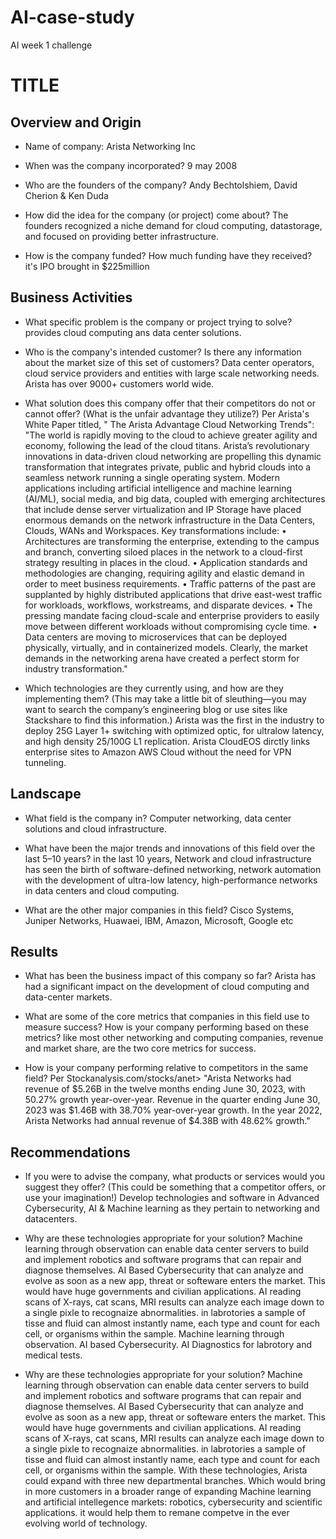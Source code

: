 # AI-case-study
AI week 1 challenge
# TITLE

## Overview and Origin

* Name of company:
Arista Networking Inc

* When was the company incorporated?
9 may 2008

* Who are the founders of the company?
Andy Bechtolshiem, David Cherion & Ken Duda

* How did the idea for the company (or project) come about?
The founders recognized a niche demand for cloud computing, datastorage, and focused on providing better infrastructure.

* How is the company funded? How much funding have they received?
it's IPO brought in $225million

## Business Activities

* What specific problem is the company or project trying to solve?
provides cloud computing ans data center solutions.

* Who is the company's intended customer? Is there any information about the market size of this set of customers?
Data center operators, cloud service providers and entities with large scale networking needs.
Arista has over 9000+ customers world wide.

* What solution does this company offer that their competitors do not or cannot offer? (What is the unfair advantage they utilize?)
Per Arista's White Paper titled, " The Arista Advantage Cloud Networking Trends":
"The world is rapidly moving to the cloud to achieve greater agility and economy, following the lead of the cloud titans.
Arista’s revolutionary innovations in data-driven cloud networking are propelling this dynamic transformation that
integrates private, public and hybrid clouds into a seamless network running a single operating system.
Modern applications including artificial intelligence and machine learning (AI/ML), social media, and big data, coupled
with emerging architectures that include dense server virtualization and IP Storage have placed enormous demands
on the network infrastructure in the Data Centers, Clouds, WANs and Workspaces.
Key transformations include:
• Architectures are transforming the enterprise, extending to the campus and branch, converting siloed places in
the network to a cloud-first strategy resulting in places in the cloud.
• Application standards and methodologies are changing, requiring agility and elastic demand in order to meet
business requirements.
• Traffic patterns of the past are supplanted by highly distributed applications that drive east-west traffic for
workloads, workflows, workstreams, and disparate devices.
• The pressing mandate facing cloud-scale and enterprise providers to easily move between different workloads
without compromising cycle time.
• Data centers are moving to microservices that can be deployed physically, virtually, and in containerized
models.
Clearly, the market demands in the networking arena have created a perfect storm for industry transformation."

* Which technologies are they currently using, and how are they implementing them? (This may take a little bit of sleuthing&mdash;you may want to search the company’s engineering blog or use sites like Stackshare to find this information.)
Arista was the first in the industry to deploy 25G Layer 1+ switching with optimized optic, for ultralow latency, and high density 25/100G L1 replication.
Arista CloudEOS dirctly links enterprise sites to Amazon AWS Cloud without the need for VPN tunneling.


## Landscape

* What field is the company in?
Computer networking, data center solutions and cloud infrastructure.

* What have been the major trends and innovations of this field over the last 5&ndash;10 years?
in the last 10 years, Network and cloud infrastructure has seen the birth of software-defined networking, network automation with the development of ultra-low latency, high-performance networks in data centers and cloud computing.

* What are the other major companies in this field?
Cisco Systems, Juniper Networks, Huawaei, IBM, Amazon, Microsoft, Google etc

## Results

* What has been the business impact of this company so far?
Arista has had a significant impact on the development of cloud computing and data-center markets. 

* What are some of the core metrics that companies in this field use to measure success? How is your company performing based on these metrics? like most other networking and computing companies, revenue and market share, are the two core metrics for success.
 
* How is your company performing relative to competitors in the same field?
Per Stockanalysis.com/stocks/anet> 
"Arista Networks had revenue of $5.26B in the twelve months ending June 30, 2023, with 50.27% growth year-over-year. Revenue in the quarter ending June 30, 2023 was $1.46B with 38.70% year-over-year growth. In the year 2022, Arista Networks had annual revenue of $4.38B with 48.62% growth."

## Recommendations

* If you were to advise the company, what products or services would you suggest they offer? (This could be something that a competitor offers, or use your imagination!) 
Develop technologies and software in Advanced Cybersecurity, AI & Machine learning as they pertain to networking and datacenters.

* Why are these technologies appropriate for your solution?
Machine learning through observation can enable data center servers to build and implement robotics and software programs that can repair and diagnose themselves. 
AI Based Cybersecurity that can analyze and evolve as soon as a new app, threat or softeware enters the market. This would have huge governments and civilian applications.
AI reading scans of X-rays, cat scans, MRI results can analyze each image down to a single pixle to recognaize abnormalities. in labrotories a sample of tisse and fluid can almost instantly name, each type and count for each cell, or organisms within the sample.
Machine learning through observation.
AI based Cybersecurity.
AI Diagnostics for labrotory and medical tests.

* Why are these technologies appropriate for your solution?
Machine learning through observation can enable data center servers to build and implement robotics and software programs that can repair and diagnose themselves. 
AI Based Cybersecurity that can analyze and evolve as soon as a new app, threat or softeware enters the market. This would have huge governments and civilian applications.
AI reading scans of X-rays, cat scans, MRI results can analyze each image down to a single pixle to recognaize abnormalities. in labrotories a sample of tisse and fluid can almost instantly name, each type and count for each cell, or organisms within the sample.
With these technologies,  Arista could expand with three new departmental branches. Which would bring in  more customers in a broader range of expanding Machine learning and artificial intellegence markets: robotics, cybersecurity and scientific applications. it would help them to remane competve in the ever evolving world of technology.